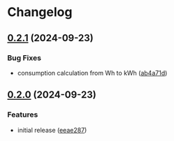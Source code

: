 # Changelog

## [0.2.1](https://github.com/kasperiio/sensorbox-15-custom-component/compare/v0.2.0...v0.2.1) (2024-09-23)


### Bug Fixes

* consumption calculation from Wh to kWh ([ab4a71d](https://github.com/kasperiio/sensorbox-15-custom-component/commit/ab4a71d46e02e9a8c41815f2529cdb64585fdaff))

## [0.2.0](https://github.com/kasperiio/sensorbox-15-custom-component/compare/v0.1.0...v0.2.0) (2024-09-23)


### Features

* initial release ([eeae287](https://github.com/kasperiio/sensorbox-15-custom-component/commit/eeae287b555035df9c7a66a9cf1289e7ac99b440))
